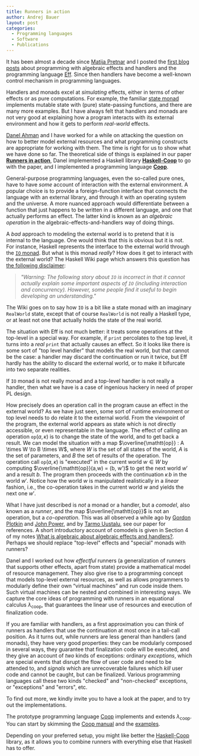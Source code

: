 ```yaml
---
title: Runners in action
author: Andrej Bauer
layout: post
categories:
  - Programming languages
  - Software
  - Publications
---
```


It has been almost a decade since [Matija Pretnar](http://matija.pretnar.info)
and I posted the [first blog posts](http://math.andrej.com/category/eff/) about
programming with algebraic effects and handlers and the programming language
[Eff](http://www.eff-lang.org). Since then handlers have become a well-known
control mechanism in programming languages.

Handlers and monads excel at *simulating* effects, either in terms of other
effects or as pure computations. For example, the familiar [state
monad](https://wiki.haskell.org/State_Monad) implements mutable state with
(pure) state-passing functions, and there are many more examples. But I have
always felt that handlers and monads are not very good at explaining how a
program interacts with its external environment and how it gets to perform
*real-world* effects.

[Danel Ahman](https://danel.ahman.ee) and I have worked for a while on attacking
the question on how to better model external resources and what programming
constructs are appropriate for working with them. The time is right for us to
show what we have done so far. The theoretical side of things is explained in
our paper [**Runners in action**](http://arxiv.org/abs/1910.11629), Danel
implemented a Haskell library
[**Haskell-Coop**](https://github.com/danelahman/haskell-coop) to go with the
paper, and I implemented a programming language
[**Coop**](https://github.com/andrejbauer/coop).

<!--more-->

General-purpose programming languages, even the so-called pure ones, have to have
*some* account of interaction with the external environment. A popular choice is
to provide a foreign-function interface that connects the language with an
external library, and through it with an operating system and the universe. A
more nuanced approach would differentiate between a function that just happens
to be written in a different language, and one that actually performs an effect.
The latter kind is known as an *algebraic operation* in the
algebraic-effects-and-handlers way of doing things.

A *bad* approach to modeling the external world is to pretend that it is
internal to the language. One would think that this is obvious but it is not.
For instance, Haskell represents the interface to the external world through the
[`IO`
monad](https://www.haskell.org/onlinereport/haskell2010/haskellch41.html#x49-32100041.1).
But what is this monad *really*? How does it get to interact with the external
world? The Haskell Wiki page which answers this question has [the following
disclaimer](https://wiki.haskell.org/IO_inside#Welcome_to_the_RealWorld.2C_baby):

> *"Warning: The following story about `IO` is incorrect in that it cannot
> actually explain some important aspects of `IO` (including interaction and
> concurrency). However, some people find it useful to begin developing an
> understanding."*

The Wiki goes on to say how `IO` is a bit like a state monad with an imaginary
`RealWorld` state, except that of course `RealWorld` is not really a Haskell
type, or at least not one that actually holds the state of the real world.

The situation with Eff is not much better: it treats some operations at the
top-level in a special way. For example, if `print` percolates to the top level,
it turns into a *real* `print` that actually causes an effect. So it looks like
there is some sort of "top level handler" that models the real world, but that
cannot be the case: a handler may discard the continuation or run it twice, but
Eff hardly has the ability to discard the external world, or to make it
bifurcate into two separate realities.

If `IO` monad is not really monad and a top-level handler is not really a
handler, then what we have is a case of ingenious hackery in need of proper PL
design.

How precisely does an operation call in the program cause an effect in the
external world? As we have just seen, some sort of runtime environment or top
level needs to do relate it to the external world. From the viewpoint of the
program, the external world appears as state which is not directly accessible,
or even representable in the language. The effect of calling an operation
$\mathtt{op}(a,\kappa)$ is to change the state of the world, and to get back a
result. We can model the situation with a map $\overline{\mathtt{op}} : A \times
W \to B \times W$, where $W$ is the set of all states of the world, $A$ is the
set of parameters, and $B$ the set of results of the operation. The operation
call $\mathtt{op}(a, \kappa)$ is "executed" in the current world $w \in W$ by
computing $\overline{\mathtt{op}}(a,w) = (b, w')$ to get the next world $w'$ and
a result $b$. The program then proceeds with the continuation $\kappa\,b$ in the
world $w'$. Notice how the world $w$ is manipulated realistically in a *linear*
fashion, i.e., the co-operation takes in the current world $w$ and yields the
next one $w'$.

What I have just described is *not* a monad or a handler, but a *comodel*, also
known as a *runner*, and the map $\overline{\mathtt{op}}$ is not an operation,
but a *co-operation*. This was all observed a while ago by [Gordon
Plotkin](http://homepages.inf.ed.ac.uk/gdp/) and [John
Power](https://scholar.google.co.uk/citations?user=aOCekqQAAAAJ), and by [Tarmo
Uustalu](https://www.ioc.ee/~tarmo/), see our paper for references. A short
introductory account of comodels is given in Section 4 of my notes [What is
algebraic about algebraic effects and
handlers?](https://arxiv.org/abs/1807.05923). Perhaps we should replace
"top-level" effects and "special" monads with runners?

Danel and I worked out how *effectful* runners (a generalization of runners that
supports other effects, apart from state) provide a mathematical model of
resource management. They also give rise to a programming concept that models
top-level external resources, as well as allows programmers to modularly define
their own “virtual machines” and run code inside them. Such virtual machines can
be nested and combined in interesting ways. We capture the core ideas of
programming with runners in an equational calculus $\lambda_{\mathsf{coop}}$,
that guarantees the linear use of resources and execution of finalization code.

If you are familiar with handlers, as a first approximation you can think of
runners as handlers that use the continuation at most once in a tail-call
position. As it turns out, while runners are less general than handlers (and
monads), they have very good properties: they can be modularly composed in
several ways, they guarantee that finalization code will be executed, and they
give an account of *two* kinds of exceptions: ordinary *exceptions*, which are
special events that disrupt the flow of user code and need to be attended to,
and *signals* which are unrecoverable failures which *kill* user code and cannot
be caught, but can be finalized. Various programming languages call these two
kinds "checked" and "non-checked" exceptions, or "exceptions" and "errors", etc.

To find out more, we kindly invite you to have a look at the paper, and to try
out the implementations.

The prototype programming language [Coop](https://github.com/andrejbauer/coop)
implements and extends $\lambda_{\mathsf{coop}}$. You can start by skimming the [Coop
manual](https://github.com/andrejbauer/coop/blob/master/Manual.md) and the
[examples](https://github.com/andrejbauer/coop/tree/master/examples).

Depending on your preferred setup, you might like better the
[Haskell-Coop](https://github.com/danelahman/haskell-coop) library, as it allows
you to combine runners with everything else that Haskell has to offer.
